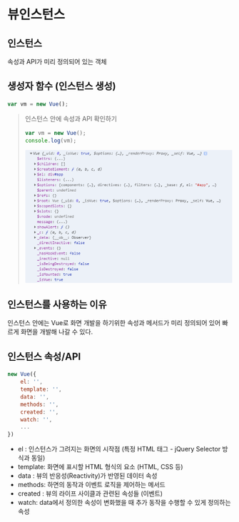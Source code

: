 # 뷰인스턴스

## 인스턴스
속성과 API가 미리 정의되어 있는 객체

## 생성자 함수 (인스턴스 생성)
```js
var vm = new Vue();
```

>인스턴스 안에 속성과 API 확인하기
>```js
>var vm = new Vue();
>console.log(vm);
>```
> 
>![Vue instance 속성, API 확인](/instance_01.png)

## 인스턴스를 사용하는 이유
인스턴스 안에는 Vue로 화면 개발을 하기위한 속성과 메서드가 미리 정의되어 있어 빠르게 화면을 개발해 나갈 수 있다.

## 인스턴스 속성/API

```js
new Vue({
    el: '',
    template: '',
    data: '',
    methods: '',
    created: '',
    watch: '',
    ...
})
```
- el : 인스턴스가 그려지는 화면의 시작점 (특정 HTML 태그 - jQuery Selector 방식과 동일)
- template: 화면에 표시할 HTML 형식의 요소 (HTML, CSS 등)
- data : 뷰의 반응성(Reactivity)가 반영된 데이터 속성
- methods: 하면의 동작과 이벤트 로직을 제어하는 메서드
- created : 뷰의 라이프 사이클과 관련된 속성들 (이벤트)
- watch: data에서 정의한 속성이 변화했을 때 추가 동작을 수행할 수 있게 정의하는 속성

